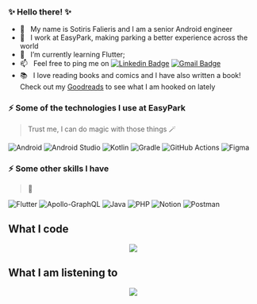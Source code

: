 ### ✨ Hello there! ✨

- 🔭 &nbsp; My name is Sotiris Falieris and I am a senior Android engineer
- 💼 &nbsp; I work at EasyPark, making parking a better experience across the world 
- 🌱 &nbsp; I’m currently learning Flutter;
- 📫 &nbsp; Feel free to ping me on [![Linkedin Badge](https://img.shields.io/badge/-sotirisfalieris-blue?style=flat-square&logo=Linkedin&logoColor=white&link=https://www.linkedin.com/in/sotirisfalieris/)](https://www.linkedin.com/in/sotirisfalieris/)  [![Gmail Badge](https://img.shields.io/badge/-sotiris.falieris@easypark.net-c14438?style=flat-square&logo=Gmail&logoColor=white&link=mailto:sotiris.falieris@easypark.net)](mailto:sotiris.falieris@easypark.net)
- 📚 &nbsp; I love reading books and comics and I have also written a book! Check out my [Goodreads](https://www.goodreads.com/author/show/20809606._) to see what I am hooked on lately


### ⚡ Some of the technologies I use at EasyPark
> Trust me, I can do magic with those things 🪄
> 
![Android](https://img.shields.io/badge/Android-3DDC84?style=for-the-badge&logo=android&logoColor=white)
![Android Studio](https://img.shields.io/badge/Android%20Studio-3DDC84.svg?style=for-the-badge&logo=android-studio&logoColor=white)
![Kotlin](https://img.shields.io/badge/kotlin-%237F52FF.svg?style=for-the-badge&logo=kotlin&logoColor=white)
![Gradle](https://img.shields.io/badge/Gradle-02303A.svg?style=for-the-badge&logo=Gradle&logoColor=white)
![GitHub Actions](https://img.shields.io/badge/github%20actions-%232671E5.svg?style=for-the-badge&logo=githubactions&logoColor=white)
![Figma](https://img.shields.io/badge/figma-%23F24E1E.svg?style=for-the-badge&logo=figma&logoColor=white)


### ⚡ Some other skills I have
> 🤯
> 
![Flutter](https://img.shields.io/badge/Flutter-%2302569B.svg?style=for-the-badge&logo=Flutter&logoColor=white)
![Apollo-GraphQL](https://img.shields.io/badge/-ApolloGraphQL-311C87?style=for-the-badge&logo=apollo-graphql)
![Java](https://img.shields.io/badge/java-%23ED8B00.svg?style=for-the-badge&logo=openjdk&logoColor=white)
![PHP](https://img.shields.io/badge/php-%23777BB4.svg?style=for-the-badge&logo=php&logoColor=white)
![Notion](https://img.shields.io/badge/Notion-%23000000.svg?style=for-the-badge&logo=notion&logoColor=white)
![Postman](https://img.shields.io/badge/Postman-FF6C37?style=for-the-badge&logo=postman&logoColor=white)


## What I code
<p align="center">
  <img src="https://github-readme-stats.vercel.app/api?username=SotirisParksEasily&show_icons=true&theme=dracula">
</p>

## What I am listening to
<p align="center">
  <img src="https://spotify-github-profile.vercel.app/api/view.svg?uid=sotirisfalieris&cover_image=true&theme=default&show_offline=true&background_color=121212&interchange=false&bar_color=53b14f&bar_color_cover=true">
</p>


<!--
[![Anurag's GitHub stats](https://github-readme-stats.vercel.app/api?username=SotirisParksEasily&show_icons=true&theme=dracula)](https://github.com/anuraghazra/github-readme-stats)
-->

